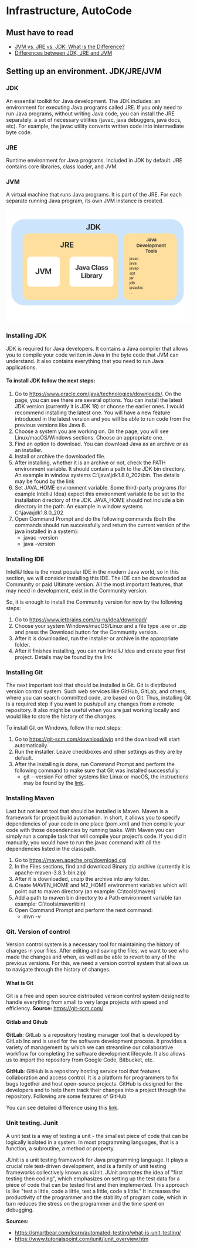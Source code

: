 # Infrastructure, AutoCode
## Must have to read
- [JVM vs. JRE vs. JDK: What is the Difference?](https://www.ibm.com/cloud/blog/jvm-vs-jre-vs-jdk "JVM vs. JRE vs. JDK: What's the Difference?")
- [Differences between JDK, JRE and JVM](https://www.geeksforgeeks.org/differences-jdk-jre-jvm/ "Differences between JDK, JRE and JVM")

## Setting up an environment. JDK/JRE/JVM

### JDK
An essential toolkit for Java development. The JDK includes:
an environment for executing Java programs called JRE. If you only need to run Java programs, without writing Java code, you can install the JRE separately.
a set of necessary utilities (javac, java debuggers, java docs, etc). For example, the javac utility converts written code into intermediate byte code.

### JRE
Runtime environment for Java programs. Included in JDK by default. JRE contains core libraries, class loader, and JVM.

### JVM
A virtual machine that runs Java programs. It is part of the JRE. For each separate running Java program, its own JVM instance is created.

![](jdk-structure.png)

### Installing JDK
JDK is required for Java developers. It contains a Java compiler that allows you to compile your code written in Java in the byte code that JVM can understand. It also contains everything that you need to run Java applications.
#### To install JDK follow the next steps:
1. Go to https://www.oracle.com/java/technologies/downloads/. On the page, you can see there are several options. You can install the latest JDK version (currently it is JDK 18) or choose the earlier ones. I would recommend installing the latest one. You will have a new feature introduced in the latest version and you will be able to run code from the previous versions like Java 8.
2. Choose a system you are working on. On the page, you will see Linux/macOS/Windows sections. Choose an appropriate one.
3. Find an option to download. You can download Java as an archive or as an installer.
4. Install or archive the downloaded file.
5. After installing, whether it is an archive or not, check the PATH environment variable. It should contain a path to the JDK bin directory. An example in window systems C:\java\jdk1.8.0_202\bin. The details may be found by the link
6. Set JAVA_HOME environment variable. Some third-party programs (for example IntelliJ Idea) expect this environment variable to be set to the installation directory of the JDK. JAVA_HOME should not include a bin directory in the path. An example in window systems C:\java\jdk1.8.0_202
7. Open Command Prompt and do the following commands (both the commands should run successfully and return the current version of the java installed in a system):
    - javac -version
    - java -version

### Installing IDE
IntelliJ Idea is the most popular IDE in the modern Java world, so in this section, we will consider installing this IDE. The IDE can be downloaded as Community or paid Ultimate version. All the most important features, that may need in development, exist in the Community version.

So, it is enough to install the Community version for now by the following steps:
1. Go to https://www.jetbrains.com/ru-ru/idea/download/
2. Choose your system Windows/macOS/Linux and a file type .exe or .zip and press the Download button for the Community version.
3. After it is downloaded, run the installer or archive in the appropriate folder.
4. After it finishes installing, you can run IntelliJ Idea and create your first project. Details may be found by the link

### Installing Git
The next important tool that should be installed is Git. Git is distributed version control system. Such web services like GitHub, GitLab, and others, where you can search committed code, are based on Git. Thus, installing Git is a required step if you want to push/pull any changes from a remote repository. It also might be useful when you are just working locally and would like to store the history of the changes.

To install Git on Windows, follow the next steps:
1. Go to https://git-scm.com/download/win and the download will start automatically.
2. Run the installer. Leave checkboxes and other settings as they are by default.
3. After the installing is done, run Command Prompt and perform the following command to make sure that Git was installed successfully:
    - git --version
      For other systems like Linux or macOS, the instructions may be found by the [link](https://git-scm.com/book/en/v2/Getting-Started-Installing-Git "link").

### Installing Maven
Last but not least tool that should be installed is Maven. Maven is a framework for project build automation. In short, it allows you to specify dependencies of your code in one place (pom.xml) and then compile your code with those dependencies by running tasks. With Maven you can simply run a compile task that will compile your project’s code. If you did it manually, you would have to run the javac command with all the dependencies listed in the classpath.
1. Go to https://maven.apache.org/download.cgi
2. In the Files sections, find and download Binary zip archive (currently it is apache-maven-3.8.3-bin.zip)
3. After it is downloaded, unzip the archive into any folder.
4. Create MAVEN_HOME and M2_HOME environment variables which will point out to maven directory (an example: C:\tools\maven)
5. Add a path to maven bin directory to a Path environment variable (an example: C:\tools\maven\bin)
6. Open Command Prompt and perform the next command:
    - mvn -v


### Git. Version of control
Version control system is a necessary tool for maintaining the history of changes in your files. After editing and saving the files, we want to see who made the changes and when, as well as be able to revert to any of the previous versions. For this, we need a version control system that allows us to navigate through the history of changes.

#### What is Git
Git is a free and open source distributed version control system designed to handle everything from small to very large projects with speed and efficiency.
**Source:** https://git-scm.com/

#### Gitlab and Gihub
**GitLab**: GitLab is a repository hosting manager tool that is developed by GitLab Inc and is used for the software development process. It provides a variety of management by which we can streamline our collaborative workflow for completing the software development lifecycle. It also allows us to import the repository from Google Code, Bitbucket, etc.

**GitHub**: GitHub is a repository hosting service tool that features collaboration and access control. It is a platform for programmers to fix bugs together and host open-source projects. GitHub is designed for the developers and to help them track their changes into a project through the repository. Following are some features of GitHub

You can see detailed difference using this [link](https://www.geeksforgeeks.org/difference-between-gitlab-and-github/ "link").

### Unit testing. Junit
A unit test is a way of testing a unit - the smallest piece of code that can be logically isolated in a system. In most programming languages, that is a function, a subroutine, a method or property.

JUnit is a unit testing framework for Java programming language. It plays a crucial role test-driven development, and is a family of unit testing frameworks collectively known as xUnit. JUnit promotes the idea of "first testing then coding", which emphasizes on setting up the test data for a piece of code that can be tested first and then implemented. This approach is like "test a little, code a little, test a little, code a little." It increases the productivity of the programmer and the stability of program code, which in turn reduces the stress on the programmer and the time spent on debugging.

**Sources:**
- https://smartbear.com/learn/automated-testing/what-is-unit-testing/
- https://www.tutorialspoint.com/junit/junit_overview.htm
